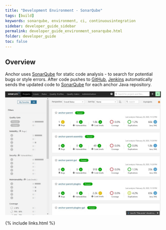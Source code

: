 ```yaml
---
title: "Development Environment - SonarQube"
tags: [build]
keywords: sonarqube, environment, ci, continuousintegration
sidebar: developer_guide_sidebar
permalink: developer_guide_environment_sonarqube.html
folder: developer_guide
toc: false
---
```


## Overview

Anchor uses [SonarQube](https://www.sonarqube.org/) for static code analysis - to search for potential bugs or style errors. After code pushes to [GitHub](/developer_guide_environment_github.html), [Jenkins](/developer_guide_environment_jenkins.html) automatically sends the updated code to [SonarQube](/developer_guide_environment_sonarqube.html) for each anchor Java repository.

 <img src="/images/developer_guide/sonarqube.png" alt="Screenshot of anchor projects in SonarQube" class="screenshotExample"/>

{% include links.html %}